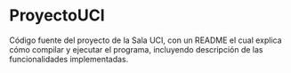 # ProyectoUCI
Código fuente del proyecto de la Sala UCI, con un README el cual explica cómo compilar y ejecutar el programa, incluyendo descripción de las funcionalidades implementadas.
